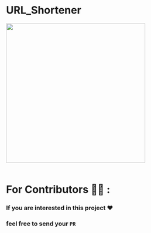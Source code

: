 # <b >URL_Shortener</b>

<img src = "https://gadgetsbeat.com/wp-content/uploads/2022/04/URL-Shortener-Meaning-Benefits-When-To-Use.jpg" height=380px ><br><br>

# For Contributors 🧑‍💼 :

### If you are interested in this project ❤️

### feel free to send your <b>`PR`</b>
